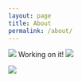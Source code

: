 ```yaml
---
layout: page
title: About
permalink: /about/
---
```


![]({{site.baseurl}}/assets/images/7CK5ZEMFGQXNZ3EXNVQ3ORM2XYHFY76I.gif)  Working on it!  ![]({{site.baseurl}}/assets/images/7CK5ZEMFGQXNZ3EXNVQ3ORM2XYHFY76I.gif)

![]({{site.baseurl}}/assets/images/HSS6EJDRZMZIJSBARSPESH6S2IYQWMFR.gif)
